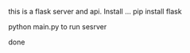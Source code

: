 this is a flask server and api.
Install ... pip install flask

python main.py    to run sesrver

done